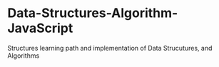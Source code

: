 # Data-Structures-Algorithm-JavaScript
Structures learning path and implementation of Data Strucutures, and Algorithms
